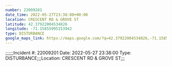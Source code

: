 ```yaml
---
number: 22009201
date_time: 2022-05-27T23:38:00+00:00
location: CRESCENT RD & GROVE ST
latitude: 42.37922004534826
longitude: -71.15855995153942
type: DISTURBANCE
google_maps_link: https://maps.google.com/?q=42.37922004534826,-71.15855995153942
---
```


;;;;;;Incident #: 22009201  Date: 2022-05-27 23:38:00   Type: DISTURBANCE;;;Location: CRESCENT RD & GROVE ST;;;
